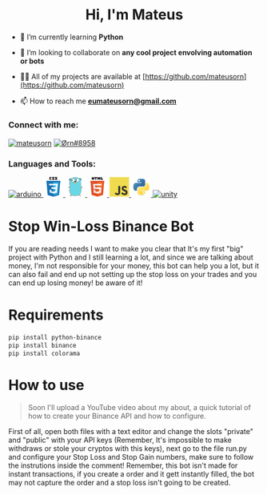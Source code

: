 <h1 align="center">Hi, I'm Mateus</h1>

- 🌱 I’m currently learning **Python**

- 👯 I’m looking to collaborate on **any cool project envolving automation or bots**

- 👨‍💻 All of my projects are available at [https://github.com/mateusorn](https://github.com/mateusorn)

- 📫 How to reach me **eumateusorn@gmail.com**

<h3 align="left">Connect with me:</h3>
<p align="left">
<a href="https://instagram.com/mateusorn" target="blank"><img align="center" src="https://raw.githubusercontent.com/rahuldkjain/github-profile-readme-generator/master/src/images/icons/Social/instagram.svg" alt="mateusorn" height="30" width="40" /></a>
<a href="https://discord.gg/Mateus Ørn#3136" target="blank"><img align="center" src="https://raw.githubusercontent.com/rahuldkjain/github-profile-readme-generator/master/src/images/icons/Social/discord.svg" alt="Ørn#8958" height="30" width="40" /></a>
</p>

<h3 align="left">Languages and Tools:</h3>
<p align="left"> <a href="https://www.arduino.cc/" target="_blank" rel="noreferrer"> <img src="https://cdn.worldvectorlogo.com/logos/arduino-1.svg" alt="arduino" width="40" height="40"/> </a> <a href="https://www.w3schools.com/css/" target="_blank" rel="noreferrer"> <img src="https://raw.githubusercontent.com/devicons/devicon/master/icons/css3/css3-original-wordmark.svg" alt="css3" width="40" height="40"/> </a> <a href="https://golang.org" target="_blank" rel="noreferrer"> <img src="https://raw.githubusercontent.com/devicons/devicon/master/icons/go/go-original.svg" alt="go" width="40" height="40"/> </a> <a href="https://www.w3.org/html/" target="_blank" rel="noreferrer"> <img src="https://raw.githubusercontent.com/devicons/devicon/master/icons/html5/html5-original-wordmark.svg" alt="html5" width="40" height="40"/> </a> <a href="https://developer.mozilla.org/en-US/docs/Web/JavaScript" target="_blank" rel="noreferrer"> <img src="https://raw.githubusercontent.com/devicons/devicon/master/icons/javascript/javascript-original.svg" alt="javascript" width="40" height="40"/> </a> <a href="https://www.python.org" target="_blank" rel="noreferrer"> <img src="https://raw.githubusercontent.com/devicons/devicon/master/icons/python/python-original.svg" alt="python" width="40" height="40"/> </a> <a href="https://unity.com/" target="_blank" rel="noreferrer"> <img src="https://www.vectorlogo.zone/logos/unity3d/unity3d-icon.svg" alt="unity" width="40" height="40"/> </a> </p>

# Stop Win-Loss Binance Bot
 If you are reading needs I want to make you clear that It's my first "big" project with Python and I still learning a lot, and since we are talking about money, I'm not responsible for your money, this bot can help you a lot, but it can also fail and end up not setting up the stop loss on your trades and you can end up losing money! be aware of it!
 
# Requirements
```
pip install python-binance
pip install binance
pip install colorama
```
# How to use
>Soon I'll upload a YouTube video about my about, a quick tutorial of how to create your Binance API and how to configure.

 First of all, open both files with a text editor and change the slots "private" and "public" with your API keys (Remember, It's impossible to make withdraws or stole your cryptos with this keys), next go to the file run.py and configure your Stop Loss and Stop Gain numbers, make sure to follow the instrutions inside the comment!
 Remember, this bot isn't made for instant transactions, if you create a order and it gett instantly filled, the bot may not capture the order and a stop loss isn't going to be created.
